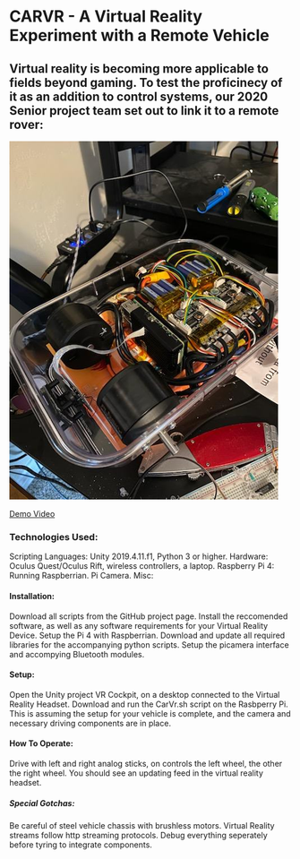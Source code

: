# CARVR - A Virtual Reality Experiment with a Remote Vehicle

## Virtual reality is becoming more applicable to fields beyond gaming. To test the proficinecy of it as an addition to control systems, our 2020 Senior project team set out to link it to a remote rover:


![alt text](https://github.com/jen10web/CarVr/blob/master/628123290.jpg) 

[Demo Video](https://www.youtube.com/watch?v=XLQnoL_HQWo&feature=youtu.be)

### Technologies Used:
Scripting Languages: Unity 2019.4.11.f1, Python 3 or higher. 
Hardware: Oculus Quest/Oculus Rift, wireless controllers, a laptop.
  Raspberry Pi 4: Running Raspberrian. Pi Camera. 
  Misc: 


#### Installation: 
Download all scripts from the GitHub project page. Install the reccomended software, as well as any software requirements for your Virtual Reality Device. Setup the Pi 4 with Raspberrian. Download and update all required libraries for the accompanying python scripts. Setup the picamera interface and accompying Bluetooth modules. 


#### Setup: 
Open the Unity project VR Cockpit, on a desktop connected to the Virtual Reality Headset. Download and run the CarVr.sh script on the Rasbperry Pi. This is assuming the setup for your vehicle is complete, and the camera and necessary driving components are in place. 


#### How To Operate: 
Drive with left and right analog sticks, on controls the left wheel, the other the right wheel. You should see an updating feed in the virtual reality headset.

##### Special Gotchas:
  Be careful of steel vehicle chassis with brushless motors. Virtual Reality streams follow http streaming protocols. Debug everything seperately before tyring to integrate components. 

